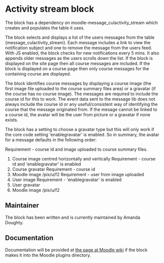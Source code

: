 Activity stream block
=====================

The block has a dependency on moodle-message_culactivity_stream which creates and populates the table it uses. 

The block selects and displays a list of the users messages from the table {message_culactivity_stream}. Each message includes a link to view the notification subject and one to remove the message from the users feed. With JS enabled, the block checks for new notifications every 5 mins. It also appends older messages as the users scrolls down the list. If the block is displayed on the site page then all course messages are included. If the block is displayed on a course page then only course messages for the containing course are displayed.

The block identifies course messages by displaying a course image (the first image file uploaded to the course summary files area) or a gravatar (if the course has no course image). The messages are required to include the course id for this to work.  The event data sent to the message lib does not always include the course id or any useful/consistent way of identifying the course that the message originated from. If the mesage cannot be linked to a course id, the avatar will be the user from picture or a gravatar if none exists.

The block has a setting to choose a gravatar type but this will only work if the core code setting 'enablegravatar' is enabled. So in summary, the avatar for a message defaults in the following order:

Requirement - course id and image uploaded to course summary files.
1. Course image centred horizontally and vertically
Requirement - course id and 'enablegravatar' is enabled
2. Course gravatar 
Requirement - course id
3. Moodle image /pix/u/f2
Requirement - user from image uploaded
4. User image
Requirement - 'enablegravatar' is enabled
5. User gravatar
6. Moodle image /pix/u/f2


Maintainer
----------

The block has been written and is currently maintained by Amanda Doughty.


Documentation
-------------

Documentation will be provided at [the page at Moodle wiki](http://docs.moodle.org/en/Activity_Stream_block)
if the block makes it into the Moodle plugins directory.